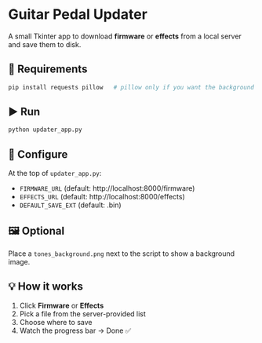 # Guitar Pedal Updater

A small Tkinter app to download **firmware** or **effects** from a local server and save them to disk.

## 🧰 Requirements
```bash
pip install requests pillow   # pillow only if you want the background image
```

## ▶️ Run
```bash
python updater_app.py
```

## 🔧 Configure
At the top of `updater_app.py`:
- `FIRMWARE_URL` (default: http://localhost:8000/firmware)
- `EFFECTS_URL`  (default: http://localhost:8000/effects)
- `DEFAULT_SAVE_EXT` (default: .bin)

## 🖼 Optional
Place a `tones_background.png` next to the script to show a background image.

## 💡 How it works
1. Click **Firmware** or **Effects**  
2. Pick a file from the server-provided list  
3. Choose where to save  
4. Watch the progress bar → Done ✅
